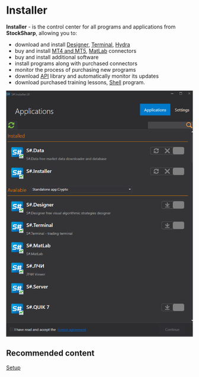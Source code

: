 # Installer

**Installer** \- is the control center for all programs and applications from **StockSharp**, allowing you to:

- download and install [Designer](Designer.md), [Terminal](Terminal.md), [Hydra](Hydra.md)
- buy and install [MT4 and MT5](MT.md), [MatLab](MatLab.md) connectors
- buy and install additional software
- install programs along with purchased connectors
- monitor the process of purchasing new programs
- download [API](StockSharpAbout.md) library and automatically monitor its updates
- download purchased training lessons, [Shell](Shell.md) program.

![first win installer](../images/first_win_installer.png)

## Recommended content

[Setup](Installer_Installation.md)
